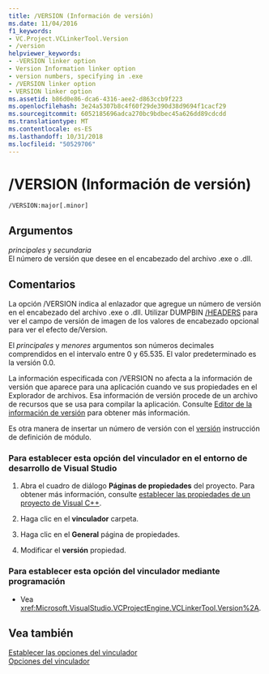 ```yaml
---
title: /VERSION (Información de versión)
ms.date: 11/04/2016
f1_keywords:
- VC.Project.VCLinkerTool.Version
- /version
helpviewer_keywords:
- -VERSION linker option
- Version Information linker option
- version numbers, specifying in .exe
- /VERSION linker option
- VERSION linker option
ms.assetid: b86d0e86-dca6-4316-aee2-d863ccb9f223
ms.openlocfilehash: 3e24a5307b8c4f60f29de390d38d9694f1cacf29
ms.sourcegitcommit: 6052185696adca270bc9bdbec45a626dd89cdcdd
ms.translationtype: MT
ms.contentlocale: es-ES
ms.lasthandoff: 10/31/2018
ms.locfileid: "50529706"
---
```

# <a name="version-version-information"></a>/VERSION (Información de versión)

```
/VERSION:major[.minor]
```

## <a name="arguments"></a>Argumentos

*principales* y *secundaria*<br/>
El número de versión que desee en el encabezado del archivo .exe o .dll.

## <a name="remarks"></a>Comentarios

La opción /VERSION indica al enlazador que agregue un número de versión en el encabezado del archivo .exe o .dll. Utilizar DUMPBIN [/HEADERS](../../build/reference/headers.md) para ver el campo de versión de imagen de los valores de encabezado opcional para ver el efecto de/Version.

El *principales* y *menores* argumentos son números decimales comprendidos en el intervalo entre 0 y 65.535. El valor predeterminado es la versión 0.0.

La información especificada con /VERSION no afecta a la información de versión que aparece para una aplicación cuando ve sus propiedades en el Explorador de archivos. Esa información de versión procede de un archivo de recursos que se usa para compilar la aplicación. Consulte [Editor de la información de versión](../../windows/version-information-editor.md) para obtener más información.

Es otra manera de insertar un número de versión con el [versión](../../build/reference/version-c-cpp.md) instrucción de definición de módulo.

### <a name="to-set-this-linker-option-in-the-visual-studio-development-environment"></a>Para establecer esta opción del vinculador en el entorno de desarrollo de Visual Studio

1. Abra el cuadro de diálogo **Páginas de propiedades** del proyecto. Para obtener más información, consulte [establecer las propiedades de un proyecto de Visual C++](../../ide/working-with-project-properties.md).

1. Haga clic en el **vinculador** carpeta.

1. Haga clic en el **General** página de propiedades.

1. Modificar el **versión** propiedad.

### <a name="to-set-this-linker-option-programmatically"></a>Para establecer esta opción del vinculador mediante programación

- Vea <xref:Microsoft.VisualStudio.VCProjectEngine.VCLinkerTool.Version%2A>.

## <a name="see-also"></a>Vea también

[Establecer las opciones del vinculador](../../build/reference/setting-linker-options.md)<br/>
[Opciones del vinculador](../../build/reference/linker-options.md)